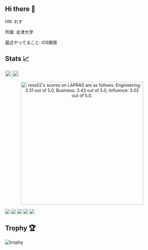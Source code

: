 ## Hi there 👋
HN: れす

所属: 会津大学

最近やってること: iOS開発


## Stats 📈
<p align="left">
  <a href="https://github.com/ressharu">
    <img height="20" src="https://komarev.com/ghpvc/?username=ressharu" />
  </a>
  <a href="https://github.com/ressharu">
    <img height="20" src="https://img.shields.io/github/followers/ressharu?label=follow&logo=github&style=flat" />
  </a>
</p>

<!--START_SECTION:lapras-card-->
<p align="center"><a href="https://lapras.com/public/ress02" target="_blank" rel="noopener noreferrer"><img alt="ress02's scores on LAPRAS are as follows: Engineering: 3.31 out of 5.0, Business: 3.43 out of 5.0, Influence: 3.02 out of 5.0." src="https://lapras-card-generator.vercel.app/api/svg?e=3.31&b=3.43&i=3.02&b1=%23020e27&b2=%230b6bba&i1=%23062366&i2=%231688bf&l=en" width="400" ></a></p>
<!--END_SECTION:lapras-card-->

![](http://github-profile-summary-cards.vercel.app/api/cards/profile-details?username=ressharu&theme=gruvbox)
![](http://github-profile-summary-cards.vercel.app/api/cards/repos-per-language?username=ressharu&theme=gruvbox)
![](http://github-profile-summary-cards.vercel.app/api/cards/most-commit-language?username=ressharu&theme=gruvbox)
![](http://github-profile-summary-cards.vercel.app/api/cards/stats?username=ressharu&theme=gruvbox)
![](http://github-profile-summary-cards.vercel.app/api/cards/productive-time?username=ressharu&theme=gruvbox&utcOffset=9)

## Trophy 🏆
![trophy](https://github-profile-trophy.vercel.app/?username=ressharu&theme=gruvbox)



